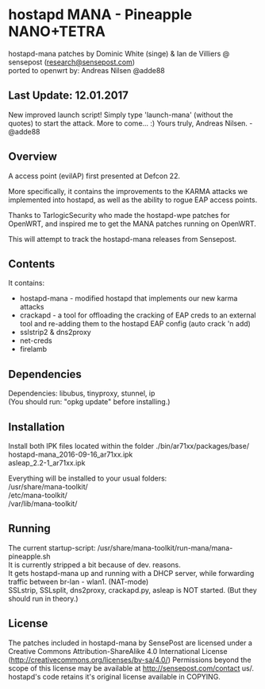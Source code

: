 hostapd MANA - Pineapple NANO+TETRA
===================================
hostapd-mana patches by Dominic White (singe) & Ian de Villiers @ sensepost (research@sensepost.com)  
ported to openwrt by: Andreas Nilsen @adde88

Last Update: 12.01.2017
-----------------------
New improved launch script!
Simply type 'launch-mana' (without the quotes) to start the attack.
More to come... :) 
Yours truly, Andreas Nilsen. - @adde88


Overview
--------
A access point (evilAP) first presented at Defcon 22.  

More specifically, it contains the improvements to the KARMA attacks we implemented into hostapd, as well as the ability to rogue EAP access points.  

Thanks to TarlogicSecurity who made the hostapd-wpe patches for OpenWRT, and inspired me to get the MANA patches running on OpenWRT.  

This will attempt to track the hostapd-mana releases from Sensepost.

Contents
--------
It contains:
* hostapd-mana - modified hostapd that implements our new karma attacks
* crackapd - a tool for offloading the cracking of EAP creds to an external tool and re-adding them to the hostapd EAP config (auto crack 'n add)
* sslstrip2 & dns2proxy
* net-creds
* firelamb

Dependencies
------------
Dependencies: libubus, tinyproxy, stunnel, ip   
(You should run: "opkg update" before installing.)


Installation
------------
Install both IPK files located within the folder ./bin/ar71xx/packages/base/  
hostapd-mana_2016-09-16_ar71xx.ipk  
asleap_2.2-1_ar71xx.ipk

Everything will be installed to your usual folders:  
/usr/share/mana-toolkit/  
/etc/mana-toolkit/  
/var/lib/mana-toolkit/


Running
-------
The current startup-script: /usr/share/mana-toolkit/run-mana/mana-pineapple.sh  
It is currently stripped a bit because of dev. reasons.  
It gets hostapd-mana up and running with a DHCP server, while forwarding traffic between br-lan - wlan1. (NAT-mode)  
SSLstrip, SSLsplit, dns2proxy, crackapd.py, asleap is NOT started. (But they should run in theory.)


License
-------
The patches included in hostapd-mana by SensePost are licensed under a Creative Commons Attribution-ShareAlike 4.0 International License (http://creativecommons.org/licenses/by-sa/4.0/) Permissions beyond the scope of this license may be available at http://sensepost.com/contact us/. hostapd's code retains it's original license available in COPYING.




